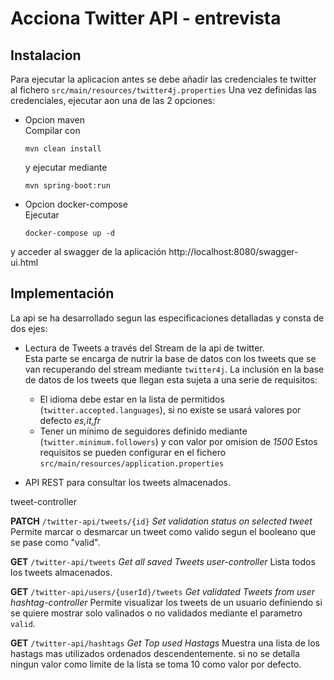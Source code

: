 # Acciona Twitter API - entrevista

## Instalacion 
Para ejecutar la aplicacion antes se debe añadir las credenciales te twitter al fichero `src/main/resources/twitter4j.properties`
Una vez definidas las credenciales, ejecutar aon una de las 2 opciones:
* Opcion maven  
  Compilar con 
  ````shell
  mvn clean install 
  ````
  y ejecutar mediante 
  ````shell
  mvn spring-boot:run
  ````
* Opcion docker-compose   
  Ejecutar
  ```shell
  docker-compose up -d
  ```

y acceder al swagger de la aplicación http://localhost:8080/swagger-ui.html


## Implementación
La api se ha desarrollado segun las especificaciones detalladas y consta de dos ejes:
* Lectura de Tweets a través del Stream de la api de twitter.   
  Esta parte se encarga de nutrir la base de datos con los tweets que se van recuperando del stream mediante ``twitter4j``.
  La inclusión en la base de datos de los tweets que llegan esta sujeta a una serie de requisitos:
  * El idioma debe estar en la lista de permitidos (`twitter.accepted.languages`), si no existe se usará valores por defecto _es,it,fr_
  * Tener un mínimo de seguidores definido mediante (`twitter.minimum.followers`) y con valor por omision de _1500_
  Estos requisitos se pueden configurar en el fichero `src/main/resources/application.properties`
  
* API REST para consultar los tweets almacenados.

tweet-controller


**PATCH**
`/twitter-api/tweets/{id}`
_Set validation status on selected tweet_  
Permite marcar o desmarcar un tweet como valido segun el booleano que se pase como "valid".


**GET**
`/twitter-api/tweets`
_Get all saved Tweets
user-controller_
Lista todos los tweets almacenados.

**GET**
`/twitter-api/users/{userId}/tweets`
_Get validated Tweets from user
hashtag-controller_
Permite visualizar los tweets de un usuario definiendo si se quiere mostrar solo valinados o no validados mediante el parametro `valid`.

**GET**
`/twitter-api/hashtags`
_Get Top used Hastags_
Muestra una lista de los hastags mas utilizados ordenados descendentemente. si no se detalla ningun valor como limite de la lista se toma 10 como valor por defecto.
